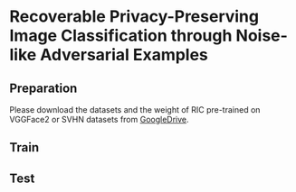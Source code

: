 # Recoverable Privacy-Preserving Image Classification through Noise-like Adversarial Examples

## Preparation
Please download the datasets and the weight of RIC pre-trained on VGGFace2 or SVHN datasets from [GoogleDrive](https://drive.google.com/drive/folders/1YYEhhqvkO1VPrsbCx2rSTtY0PduxAd2P?usp=sharing).

## Train 

## Test



